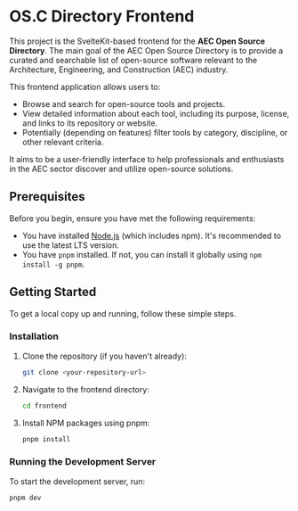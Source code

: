 # OS.C Directory Frontend

This project is the SvelteKit-based frontend for the **AEC Open Source Directory**. The main goal of the AEC Open Source Directory is to provide a curated and searchable list of open-source software relevant to the Architecture, Engineering, and Construction (AEC) industry.

This frontend application allows users to:

- Browse and search for open-source tools and projects.
- View detailed information about each tool, including its purpose, license, and links to its repository or website.
- Potentially (depending on features) filter tools by category, discipline, or other relevant criteria.

It aims to be a user-friendly interface to help professionals and enthusiasts in the AEC sector discover and utilize open-source solutions.

## Prerequisites

Before you begin, ensure you have met the following requirements:

- You have installed [Node.js](https://nodejs.org/) (which includes npm). It's recommended to use the latest LTS version.
- You have `pnpm` installed. If not, you can install it globally using `npm install -g pnpm`.

## Getting Started

To get a local copy up and running, follow these simple steps.

### Installation

1. Clone the repository (if you haven't already):
   ```sh
   git clone <your-repository-url>
   ```
2. Navigate to the frontend directory:
   ```sh
   cd frontend
   ```
3. Install NPM packages using pnpm:
   ```sh
   pnpm install
   ```

### Running the Development Server

To start the development server, run:

```sh
pnpm dev
```
